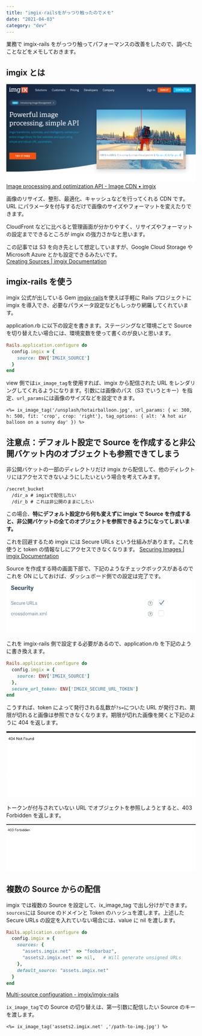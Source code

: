 ```yaml
---
title: "imgix-railsをがっつり触ったのでメモ"
date: "2021-04-03"
category: "dev"
---
```


業務で imgix-rails をがっつり触ってパフォーマンスの改善をしたので、調べたことなどをメモしておきます。

## imgix とは

![](image1.png)
[Image processing and optimization API - Image CDN • imgix](https://www.imgix.com/)

画像のリサイズ、整形、最適化、キャッシュなどを行ってくれる CDN です。
URL にパラメータを付与するだけで画像のサイズやフォーマットを変えたりできます。

CloudFront などに比べると管理画面が分かりやすく、リサイズやフォーマットの設定までできるところが imgix の強力さかなと思います。

この記事では S3 を向き先として想定していますが、Google Cloud Storage や Microsoft Azure とかも設定できるみたいです。  
[Creating Sources | imgix Documentation](https://docs.imgix.com/setup/creating-sources)

## imgix-rails を使う

imgix 公式が出している Gem [imgix-rails](https://github.com/imgix/imgix-rails)を使えば手軽に Rails プロジェクトに imgix を導入でき、必要なパラメータ設定などもしっかり網羅してくれています。

application.rb に以下の設定を書きます。ステージングなど環境ごとで Source を切り替えたい場合には、環境変数を使って書くのが良いと思います。

```rb:application.rb
Rails.application.configure do
  config.imgix = {
    source: ENV['IMGIX_SOURCE']
  }
end
```

view 側では`ix_image_tag`を使用すれば、imgix から配信された URL をレンダリングしてくれるようになります。引数には画像のパス（S3 でいうとキー）を指定、`url_params`には画像のサイズなどを設定できます。

```erb
<%= ix_image_tag('/unsplash/hotairballoon.jpg', url_params: { w: 300, h: 500, fit: 'crop', crop: 'right'}, tag_options: { alt: 'A hot air balloon on a sunny day' }) %>
```

## 注意点：デフォルト設定で Source を作成すると非公開バケット内のオブジェクトも参照できてしまう

非公開バケットの一部のディレクトリだけ imgix から配信して、他のディレクトリにはアクセスできないようにしたいという場合を考えてみます。

```shell
/secret_bucket
  /dir_a # imgixで配信したい
  /dir_b # これは非公開のままにしたい
```

この場合、**特にデフォルト設定から何も変えずに imgix で Source を作成すると、非公開バケットの全てのオブジェクトを参照できるようになってしまいます。**

これを回避するため imgix には Secure URLs という仕組みがあります。これを使うと token の情報なしにアクセスできなくなります。
[Securing Images | imgix Documentation](https://docs.imgix.com/setup/securing-images#expiring-urls)

Source を作成する時の画面下部で、下記のようなチェックボックスがあるのでこれを ON にしておけば、ダッシュボード側での設定は完了です。
![](image2.png)

これを imgix-rails 側で設定する必要があるので、application.rb を下記のように書き換えます。

```rb:application.rb
Rails.application.configure do
  config.imgix = {
    source: ENV['IMGIX_SOURCE']
  },
  secure_url_token: ENV['IMGIX_SECURE_URL_TOKEN']
end
```

こうすれば、token によって発行される乱数が`?s=`についた URL が発行され、期限が切れると画像は参照できなくなります。期限が切れた画像を開くと下記のように 404 を返します。

![](image3.png)

トークンが付与されていない URL でオブジェクトを参照しようとすると、403 Forbidden を返します。

![](image4.png)

## 複数の Source からの配信

imgix では複数の Source を設定して、ix_image_tag で出し分けができます。`sources`には Source のドメインと Token のハッシュを渡します。上述した Secure URLs の設定を入れていない場合には、value に nil を渡します。

```rb:application.rb
Rails.application.configure do
  config.imgix = {
    sources: {
      "assets.imgix.net"  => "foobarbaz",
      "assets2.imgix.net" => nil,   # Will generate unsigned URLs
    },
    default_source: "assets.imgix.net"
  }
end
```

[Multi-source configuration - imgix/imgix-rails](https://github.com/imgix/imgix-rails#multi-source-configuration)

`ix_image_tag`での Source の切り替えは、第一引数に配信したい Source のキーを渡します。

```erb
<%= ix_image_tag('assets2.imgix.net' ,'/path-to-img.jpg') %>
```
